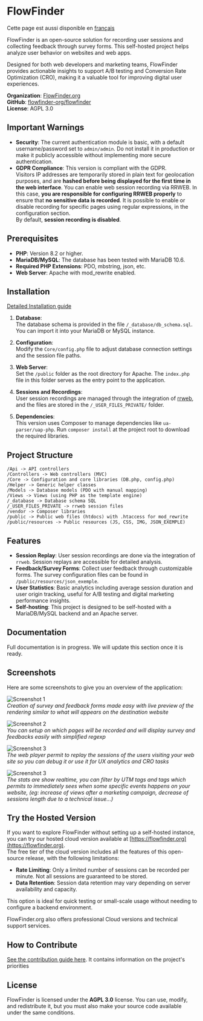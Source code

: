 # FlowFinder

Cette page est aussi disponible en [français](README.fr.md)

FlowFinder is an open-source solution for recording user sessions and collecting feedback through survey forms. This self-hosted project helps analyze user behavior on websites and web apps.

Designed for both web developers and marketing teams, FlowFinder provides actionable insights to support A/B testing and Conversion Rate Optimization (CRO), making it a valuable tool for improving digital user experiences.

**Organization**: [FlowFinder.org](https://flowfinder.org)  
**GitHub**: [flowfinder-org/flowfinder](https://github.com/flowfinder-org/flowfinder)  
**License**: AGPL 3.0

## Important Warnings

- **Security**: The current authentication module is basic, with a default username/password set to `admin/admin`. Do not install it in production or make it publicly accessible without implementing more secure authentication.
- **GDPR Compliance**: This version is compliant with the GDPR.  
Visitors IP addresses are temporarily stored in plain text for geolocation purposes, and are **hashed before being displayed for the first time in the web interface**.
You can enable web session recording via RRWEB. In this case, **you are responsible for configuring RRWEB properly** to ensure that **no sensitive data is recorded**.
It is possible to enable or disable recording for specific pages using regular expressions, in the configuration section.  
By default, **session recording is disabled**.

## Prerequisites

- **PHP**: Version 8.2 or higher.
- **MariaDB/MySQL**: The database has been tested with MariaDB 10.6.
- **Required PHP Extensions**: PDO, mbstring, json, etc.
- **Web Server**: Apache with mod_rewrite enabled.

## Installation

[Detailed Installation guide](./INSTALL.md)

1. **Database**:  
   The database schema is provided in the file `/_database/db_schema.sql`. You can import it into your MariaDB or MySQL instance.

2. **Configuration**:  
   Modify the `Core/config.php` file to adjust database connection settings and the session file paths.

3. **Web Server**:  
   Set the `/public` folder as the root directory for Apache. The `index.php` file in this folder serves as the entry point to the application.

4. **Sessions and Recordings**:  
   User session recordings are managed through the integration of [rrweb](https://github.com/rrweb-io/rrweb), and the files are stored in the `/_USER_FILES_PRIVATE/` folder.

5. **Dependencies**:  
   This version uses Composer to manage dependencies like `ua-parser/uap-php`. Run `composer install` at the project root to download the required libraries.

## Project Structure

```
/Api -> API controllers 
/Controllers -> Web controllers (MVC)
/Core -> Configuration and core libraries (DB.php, config.php) 
/Helper -> Generic helper classes 
/Models -> Database models (PDO with manual mapping) 
/Views -> Views (using PHP as the template engine) 
/_database -> Database schema SQL 
/_USER_FILES_PRIVATE -> rrweb session files 
/vendor -> Composer libraries 
/public -> Public web files (htdocs) with .htaccess for mod_rewrite 
/public/resources -> Public resources (JS, CSS, IMG, JSON_EXEMPLE)
```

## Features

- **Session Replay**: User session recordings are done via the integration of `rrweb`. Session replays are accessible for detailed analysis.
- **Feedback/Survey Forms**: Collect user feedback through customizable forms. The survey configuration files can be found in `/public/resources/json_exemple`.
- **User Statistics**: Basic analytics including average session duration and user origin tracking, useful for A/B testing and digital marketing performance insights.
- **Self-hosting**: This project is designed to be self-hosted with a MariaDB/MySQL backend and an Apache server.

## Documentation

Full documentation is in progress. We will update this section once it is ready.

## Screenshots

Here are some screenshots to give you an overview of the application:

![Screenshot 1](public/ressources/github_assets/flowfinder_feedback_creation.jpg)  
*Creation af survey and feedback forms made easy with live preview of the rendering similar to what will appears on the destination website*

![Screenshot 2](public/ressources/github_assets/flowfinder_parametres_capture.jpg)  
*You can setup on which pages will be recorded and will display survey and feedbacks easily with simplified regexp*

![Screenshot 3](public/ressources/github_assets/flowfinder_player.jpg)  
*The web player permit to replay the sessions of the users visiting your web site so you can debug it or use it for UX analytics and CRO tasks*

![Screenshot 3](public/ressources/github_assets/flowfinder_stats_visites.jpg)  
*The stats are show realtime, you can filter by UTM tags and tags which permits to immediately sees when some specific events happens on your website, (eg: increase of views after a marketing campaign, decrease of sessions length due to a technical issue...)*

## Try the Hosted Version

If you want to explore FlowFinder without setting up a self-hosted instance, you can try our hosted cloud version available at [https://flowfinder.org](https://flowfinder.org).  
The free tier of the cloud version includes all the features of this open-source release, with the following limitations:

- **Rate Limiting**: Only a limited number of sessions can be recorded per minute. Not all sessions are guaranteed to be stored.
- **Data Retention**: Session data retention may vary depending on server availability and capacity.

This option is ideal for quick testing or small-scale usage without needing to configure a backend environment.

FlowFinder.org also offers professional Cloud versions and technical support services.

## How to Contribute

[See the contribution guide here](CONTRIBUTING.md).
It contains information on the project's priorities

## License

FlowFinder is licensed under the **AGPL 3.0** license. You can use, modify, and redistribute it, but you must also make your source code available under the same conditions.

